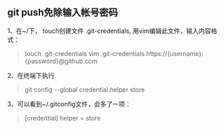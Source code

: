 ## git push免除输入帐号密码

1、在~/下， touch创建文件 .git-credentials, 用vim编辑此文件，输入内容格式：

>touch .git-credentials
vim .git-credentials
https://{username}:{password}@github.com

2、在终端下执行  
>git config --global credential.helper store

3、可以看到~/.gitconfig文件，会多了一项：
>[credential]
    helper = store